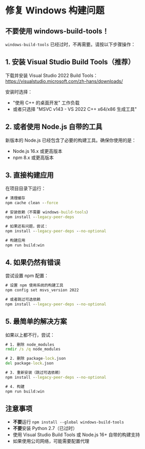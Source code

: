 # 修复 Windows 构建问题

## 不要使用 windows-build-tools！

`windows-build-tools` 已经过时，不再需要。请按以下步骤操作：

## 1. 安装 Visual Studio Build Tools（推荐）

下载并安装 Visual Studio 2022 Build Tools：
https://visualstudio.microsoft.com/zh-hans/downloads/

安装时选择：
- "使用 C++ 的桌面开发" 工作负载
- 或者只选择 "MSVC v143 - VS 2022 C++ x64/x86 生成工具"

## 2. 或者使用 Node.js 自带的工具

新版本的 Node.js 已经包含了必要的构建工具。确保你使用的是：
- Node.js 16.x 或更高版本
- npm 8.x 或更高版本

## 3. 直接构建应用

在项目目录下运行：

```cmd
# 清理缓存
npm cache clean --force

# 安装依赖（不需要 windows-build-tools）
npm install --legacy-peer-deps

# 如果还有问题，尝试：
npm install --legacy-peer-deps --no-optional

# 构建应用
npm run build:win
```

## 4. 如果仍然有错误

尝试设置 npm 配置：

```cmd
# 设置 npm 使用系统的构建工具
npm config set msvs_version 2022

# 或者跳过可选依赖
npm install --legacy-peer-deps --no-optional
```

## 5. 最简单的解决方案

如果以上都不行，尝试：

```cmd
# 1. 删除 node_modules
rmdir /s /q node_modules

# 2. 删除 package-lock.json
del package-lock.json

# 3. 重新安装（跳过可选依赖）
npm install --legacy-peer-deps --no-optional

# 4. 构建
npm run build:win
```

## 注意事项

- **不要**运行 `npm install --global windows-build-tools`
- **不要**安装 Python 2.7（已过时）
- 使用 Visual Studio Build Tools 或 Node.js 16+ 自带的构建支持
- 如果使用公司网络，可能需要配置代理